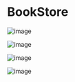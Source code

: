 # BookStore
![image](https://github.com/RajshreeRajoliya/BookStore/assets/113670900/15bf96cf-4433-4311-8147-30768199f09d)

![image](https://github.com/RajshreeRajoliya/BookStore/assets/113670900/0592b8e1-14e8-4ef3-a1e8-197bd5a534cb)

![image](https://github.com/RajshreeRajoliya/BookStore/assets/113670900/0d69cedd-0246-49df-a6d1-f02a72e8b762)

![image](https://github.com/RajshreeRajoliya/BookStore/assets/113670900/30ed9bfc-c581-4afa-b025-151059b0c697)


